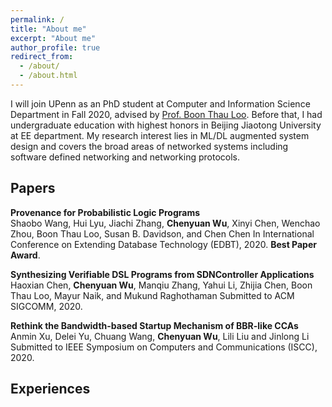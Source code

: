 ```yaml
---
permalink: /
title: "About me"
excerpt: "About me"
author_profile: true
redirect_from: 
  - /about/
  - /about.html
---
```


I will join UPenn as an PhD student at Computer and Information Science Department in Fall 2020, advised by [Prof. Boon Thau Loo](https://boonloo.cis.upenn.edu). Before that, I had undergraduate education with highest honors in Beijing Jiaotong University at EE department. My research interest lies in ML/DL augmented system design and covers the broad areas of networked systems including software defined networking and networking protocols.

## Papers

**Provenance for Probabilistic Logic Programs** <br />
Shaobo Wang, Hui Lyu, Jiachi Zhang, **Chenyuan Wu**, Xinyi Chen, Wenchao Zhou, Boon Thau Loo, Susan B. Davidson, and Chen Chen
In International Conference on Extending Database Technology (EDBT), 2020. **Best Paper Award**.

**Synthesizing Verifiable DSL Programs from SDNController Applications**
Haoxian Chen, **Chenyuan Wu**, Manqiu Zhang, Yahui Li, Zhijia Chen, Boon Thau Loo, Mayur Naik, and Mukund Raghothaman
Submitted to ACM SIGCOMM, 2020.

**Rethink the Bandwidth-based Startup Mechanism of BBR-like CCAs**
Anmin Xu, Delei Yu, Chuang Wang, **Chenyuan Wu**, Lili Liu and Jinlong Li
Submitted to IEEE Symposium on Computers and Communications (ISCC), 2020.

## Experiences


